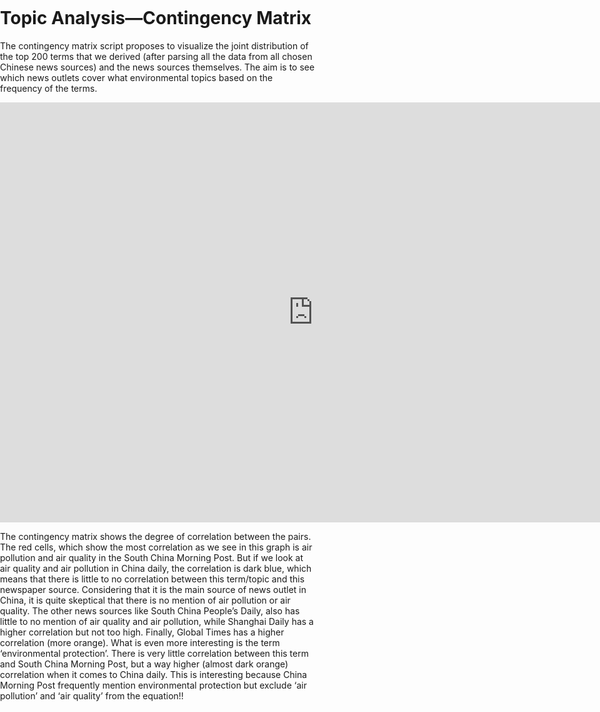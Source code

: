 

<title>Example</title>
<style>
body {
    margin:0;
    padding:0;
    background-image:url("/china-environment/assets/images/Page 4 Background.jpeg"); 
    background-repeat: no-repeat;
    webkit-background-size: cover;
    moz-background-size: cover;
    o-background-size: cover;
    background-size: cover;
    }
    
</style>


# Topic Analysis&#8212;Contingency Matrix

The contingency matrix script proposes to visualize the joint distribution of the top 200 terms that we derived (after parsing all the data from all chosen Chinese news sources) and the news sources themselves. The aim is to see which news outlets cover what environmental topics based on the frequency of the terms. 

<iframe src="https://documents.cortext.net/cb43/cb43640a4e569e043ea59e6a5a13e567/52171/contingency_matrix-all-china-news-sources-logFalse-ISItermsAll_Articles_Top_200_T-SourceName-y1_214-reordered-nFchi2.pdf" frameborder="0" style="overflow:hidden;border:1px solid #DDDDDD;" width="1000" height="670" allowfullscreen></iframe>

The contingency matrix shows the degree of correlation between the pairs. The red cells, which show the most correlation as we see in this graph is air pollution and air quality in the South China Morning Post. But if we look at air quality and air pollution in China daily, the correlation is dark blue, which means that there is little to no correlation between this term/topic and this newspaper source. Considering that it is the main source of news outlet in China, it is quite skeptical that there is no mention of air pollution or air quality. The other news sources like South China People’s Daily, also has little to no mention of air quality and air pollution, while Shanghai Daily has a higher correlation but not too high. Finally, Global Times has a higher correlation (more orange).
What is even more interesting is the term ‘environmental protection’. There is very little correlation between this term and South China Morning Post, but a way higher (almost dark orange) correlation when it comes to China daily. This is interesting because China Morning Post frequently mention environmental protection but exclude ‘air pollution’ and ‘air quality’ from the equation!!

